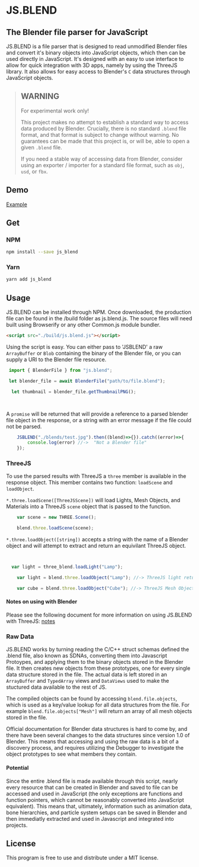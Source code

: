 # JS.BLEND
## The Blender file parser for JavaScript

JS.BLEND is a file parser that is designed to read unmodified Blender files and convert it's binary objects into JavaScript objects, which then can be used directly in JavaScript. It's designed with an easy to use interface to allow for quick integration with 3D apps, namely by using the ThreeJS library. It also allows for easy access to Blender's `C` data structures through JavaScript objects.

> ## WARNING 
> For experimental work only!
> 
> This project makes no attempt to establish a standard way to access data produced by Blender. 
> Crucially, there is no standard `.blend` file format, and that format is subject to change without warning. 
> No guarantees can be made that this project is, or will be, able to open a given `.blend` file. 
>
> If you need a stable way of accessing data from Blender, consider using an exporter / importer for a standard file format, 
> such as `obj`, `usd`, or `fbx`.

## Demo

[Example](https://galactrax.github.io/js.blend/)

## Get 

### NPM
```sh
npm install --save js_blend
```

### Yarn 
```sh
yarn add js_blend
```

## Usage

JS.BLEND can be installed through NPM. Once downloaded, the production file can be found in the /build folder as js.blend.js. The source files will need built using Browserify or any other Common.js module bundler.

```html
<script src="./build/js.blend.js"></script>
```

Using the script is easy. You can either pass to 'JSBLEND' a raw `ArrayBuffer` or `Blob` containing the binary of the 
Blender file, or you can supply a URI to the Blender file resource. 

```typescript
 import { BlenderFile } from "js.blend";

 let blender_file = await BlenderFile("path/to/file.blend");

  let thumbnail = blender_file.getThumbnailPNG();

  
```

A `promise` will be returned that will provide a reference to a parsed blender file object in the response, or a string with an error message if the file could not be parsed.

```javascript
	JSBLEND("./blends/test.jpg").then((blend)=>{}).catch((error)=>{
		console.log(error) //->  "Not a Blender file"
	}); 
```
### ThreeJS

To use the parsed results with ThreeJS a `three` member is available in the response object. This member contains two function: `loadScene` and `loadObject`.

`*.three.loadScene([ThreeJSScene])` will load Lights, Mesh Objects, and Materials into a ThreeJS `scene` object that is passed to the function.

```javascript
	var scene = new THREE.Scene();

	blend.three.loadScene(scene);
```

`*.three.loadObject([string])` accepts a string with the name of a Blender object and will attempt to extract and return an equivilant ThreeJS object.

```javascript


  var light = three_blend.loadLight("Lamp");

	var light = blend.three.loadObject("Lamp"); //-> ThreeJS light returned;

	var cube = blend.three.loadObject("Cube"); //-> ThreeJS Mesh Object with materials returned;
```

#### Notes on using with Blender

Please see the following document for more information on using JS.BLEND with ThreeJS: [notes](./threejs_notes.md)

### Raw Data

JS.BLEND works by turning reading the C/C++ struct schemas defined the .blend file, also known as SDNAs, converting them into Javascript Protoypes, and applying them to the binary objects stored in the Blender file. It then creates new objects from these prototypes, one for every single data structure stored in the file. The actual data is left stored in an `ArrayBuffer` and `TypedArray` views and `DataViews` used to make the stuctured data available to the rest of JS. 

The compiled objects can be found by accessing `blend.file.objects`, which is used as a key/value lookup for all data structures from the file.  For example `blend.file.objects["Mesh"]` will return an array of all mesh objects stored in the file. 

Official documentation for Blender data structures is hard to come by, and there have been several changes to the data structures since version 1.0 of Blender. This means that accessing and using the raw data is a bit of a discovery process, and requires utilizing the Debugger to investigate the object prototypes to see what members they contain. 

#### Potential

Since the entire .blend file is made available through this script, nearly every resource that can be created in Blender and saved to file can be accessed and used in JavaScript (the only exceptions are functions and function pointers, which cannot be reasonably converted into JavaScript equivalent). This means that, ultimately, information such as animation data, bone hierarchies, and particle system setups can be saved in Blender and then immediatly extracted and used in Javascript and integrated into projects.

## License

This program is free to use and distribute under a MIT license. 
